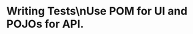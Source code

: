 <!-- Source: /Users/mzahirudeen/playwright-framework-dev/docs-backup/consolidated-docs/docs-docusaurus-docs-docusaurus-docs-writing-tests.md -->

<!-- Source: /Users/mzahirudeen/playwright-framework/docs/docusaurus/docs/docusaurus/docs/writing-tests.md -->

# Writing Tests\nUse POM for UI and POJOs for API.
